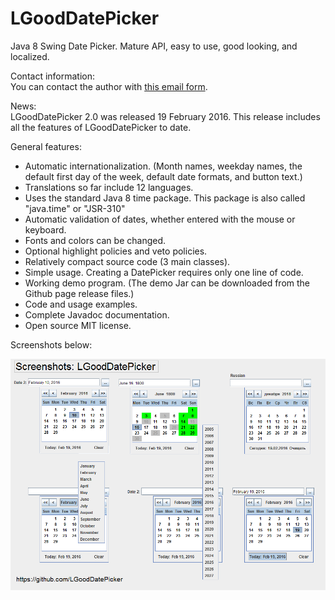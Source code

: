 # LGoodDatePicker
Java 8 Swing Date Picker. Mature API, easy to use, good looking, and localized.

Contact information:  
You can contact the author with [this email form](http://www.emailmeform.com/builder/form/ZQcYut4393).

News:  
LGoodDatePicker 2.0 was released 19 February 2016.
This release includes all the features of LGoodDatePicker to date.

General features:
* Automatic internationalization. (Month names, weekday names, the default first day of the week, default date formats, and button text.)
* Translations so far include 12 languages.
* Uses the standard Java 8 time package. This package is also called "java.time" or "JSR-310"
* Automatic validation of dates, whether entered with the mouse or keyboard.
* Fonts and colors can be changed. 
* Optional highlight policies and veto policies.
* Relatively compact source code (3 main classes).
* Simple usage. Creating a DatePicker requires only one line of code.
* Working demo program. (The demo Jar can be downloaded from the Github page release files.)
* Code and usage examples.
* Complete Javadoc documentation.
* Open source MIT license.


Screenshots below:



![Screenshots](/Site/ScreenShots/LGoodDatePicker_Screenshots_1.png?raw=true "")
